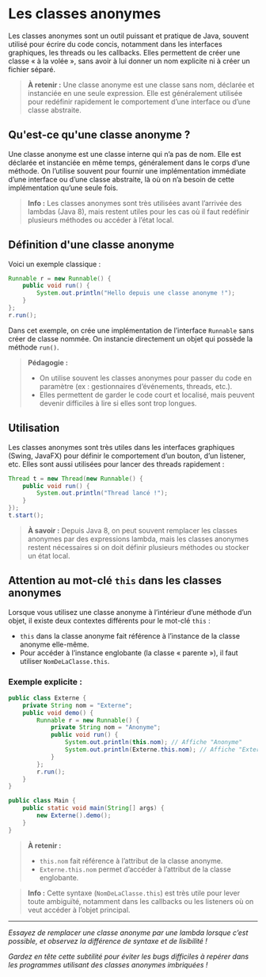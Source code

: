 # Les classes anonymes

Les classes anonymes sont un outil puissant et pratique de Java, souvent utilisé pour écrire du code concis, notamment dans les interfaces graphiques, les threads ou les callbacks. Elles permettent de créer une classe « à la volée », sans avoir à lui donner un nom explicite ni à créer un fichier séparé.

> **À retenir :** Une classe anonyme est une classe sans nom, déclarée et instanciée en une seule expression. Elle est généralement utilisée pour redéfinir rapidement le comportement d’une interface ou d’une classe abstraite.

## Qu'est-ce qu'une classe anonyme ?

Une classe anonyme est une classe interne qui n’a pas de nom. Elle est déclarée et instanciée en même temps, généralement dans le corps d’une méthode. On l’utilise souvent pour fournir une implémentation immédiate d’une interface ou d’une classe abstraite, là où on n’a besoin de cette implémentation qu’une seule fois.

> **Info :** Les classes anonymes sont très utilisées avant l’arrivée des lambdas (Java 8), mais restent utiles pour les cas où il faut redéfinir plusieurs méthodes ou accéder à l’état local.

## Définition d'une classe anonyme

Voici un exemple classique :

```java
Runnable r = new Runnable() {
    public void run() {
        System.out.println("Hello depuis une classe anonyme !");
    }
};
r.run();
```

Dans cet exemple, on crée une implémentation de l’interface `Runnable` sans créer de classe nommée. On instancie directement un objet qui possède la méthode `run()`.

> **Pédagogie :**
> - On utilise souvent les classes anonymes pour passer du code en paramètre (ex : gestionnaires d’événements, threads, etc.).
> - Elles permettent de garder le code court et localisé, mais peuvent devenir difficiles à lire si elles sont trop longues.

## Utilisation

Les classes anonymes sont très utiles dans les interfaces graphiques (Swing, JavaFX) pour définir le comportement d’un bouton, d’un listener, etc. Elles sont aussi utilisées pour lancer des threads rapidement :

```java
Thread t = new Thread(new Runnable() {
    public void run() {
        System.out.println("Thread lancé !");
    }
});
t.start();
```

> **À savoir :** Depuis Java 8, on peut souvent remplacer les classes anonymes par des expressions lambda, mais les classes anonymes restent nécessaires si on doit définir plusieurs méthodes ou stocker un état local.

## Attention au mot-clé `this` dans les classes anonymes

Lorsque vous utilisez une classe anonyme à l’intérieur d’une méthode d’un objet, il existe deux contextes différents pour le mot-clé `this` :

- `this` dans la classe anonyme fait référence à l’instance de la classe anonyme elle-même.
- Pour accéder à l’instance englobante (la classe « parente »), il faut utiliser `NomDeLaClasse.this`.

### Exemple explicite :

```java
public class Externe {
    private String nom = "Externe";
    public void demo() {
        Runnable r = new Runnable() {
            private String nom = "Anonyme";
            public void run() {
                System.out.println(this.nom); // Affiche "Anonyme"
                System.out.println(Externe.this.nom); // Affiche "Externe"
            }
        };
        r.run();
    }
}

public class Main {
    public static void main(String[] args) {
        new Externe().demo();
    }
}
```

> **À retenir :**
> - `this.nom` fait référence à l’attribut de la classe anonyme.
> - `Externe.this.nom` permet d’accéder à l’attribut de la classe englobante.

> **Info :** Cette syntaxe (`NomDeLaClasse.this`) est très utile pour lever toute ambiguïté, notamment dans les callbacks ou les listeners où on veut accéder à l’objet principal.

---

*Essayez de remplacer une classe anonyme par une lambda lorsque c’est possible, et observez la différence de syntaxe et de lisibilité !*

*Gardez en tête cette subtilité pour éviter les bugs difficiles à repérer dans les programmes utilisant des classes anonymes imbriquées !*
